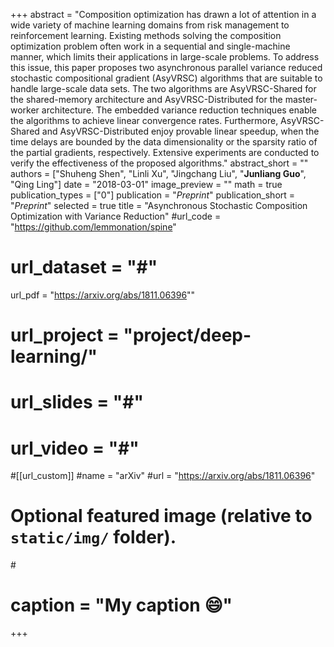+++
abstract = "Composition optimization has drawn a lot of attention in a wide variety of machine learning domains from risk management to reinforcement learning. Existing methods solving the composition optimization problem often work in a sequential and single-machine manner, which limits their applications in large-scale problems. To address this issue, this paper proposes two asynchronous parallel variance reduced stochastic compositional gradient (AsyVRSC) algorithms that are suitable to handle large-scale data sets. The two algorithms are AsyVRSC-Shared for the shared-memory architecture and AsyVRSC-Distributed for the master-worker architecture. The embedded variance reduction techniques enable the algorithms to achieve linear convergence rates. Furthermore, AsyVRSC-Shared and AsyVRSC-Distributed enjoy provable linear speedup, when the time delays are bounded by the data dimensionality or the sparsity ratio of the partial gradients, respectively. Extensive experiments are conducted to verify the effectiveness of the proposed algorithms."
abstract_short = ""
authors = ["Shuheng Shen", "Linli Xu", "Jingchang Liu", "**Junliang Guo**", "Qing Ling"]
date = "2018-03-01"
image_preview = ""
math = true
publication_types = ["0"]
publication = "*Preprint*"
publication_short = "*Preprint*"
selected = true
title = "Asynchronous Stochastic Composition Optimization with Variance Reduction"
#url_code = "https://github.com/lemmonation/spine"
# url_dataset = "#"
url_pdf = "https://arxiv.org/abs/1811.06396""
# url_project = "project/deep-learning/"
# url_slides = "#"
# url_video = "#"

#[[url_custom]]
#name = "arXiv"
#url = "https://arxiv.org/abs/1811.06396"

# Optional featured image (relative to `static/img/` folder).
#<!-- [header]
#image = "headers/bubbles-wide.jpg" -->
# caption = "My caption :smile:"

+++
